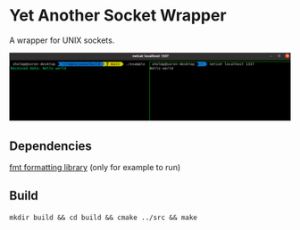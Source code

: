 # Yet Another Socket Wrapper
A wrapper for UNIX sockets.

![](terminal_example.png)

## Dependencies
[fmt formatting library](https://github.com/fmtlib/fmt) (only for example to run)

## Build
`mkdir build && cd build && cmake ../src && make`

